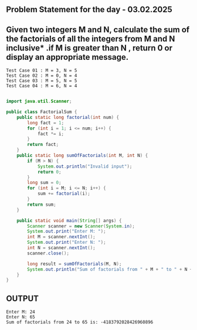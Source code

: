 ## Problem Statement for the day - 03.02.2025
## Given  two integers M and N, calculate the  sum of the factorials of all the integers from M and N inclusive* .if M is greater than N , return 0 or display an appropriate message.
````
Test Case 01 : M = 3, N = 5
Test Case 02 : M = 0, N = 4
Test Case 03 : M = 5, N = 5
Test Case 04 : M = 6, N = 4

````
```java

import java.util.Scanner;

public class FactorialSum {
    public static long factorial(int num) {
        long fact = 1;
        for (int i = 1; i <= num; i++) {
            fact *= i;
        }
        return fact;
    }
    public static long sumOfFactorials(int M, int N) {
        if (M > N) {
            System.out.println("Invalid input");
            return 0;
        }
        long sum = 0;
        for (int i = M; i <= N; i++) {
            sum += factorial(i);
        }
        return sum;
    }

    public static void main(String[] args) {
        Scanner scanner = new Scanner(System.in);
        System.out.print("Enter M: ");
        int M = scanner.nextInt();
        System.out.print("Enter N: ");
        int N = scanner.nextInt();
        scanner.close();

        long result = sumOfFactorials(M, N);
        System.out.println("Sum of factorials from " + M + " to " + N + " is: " + result);
    }
}
```

## OUTPUT
````
Enter M: 24
Enter N: 65
Sum of factorials from 24 to 65 is: -4183792028426960896
````
